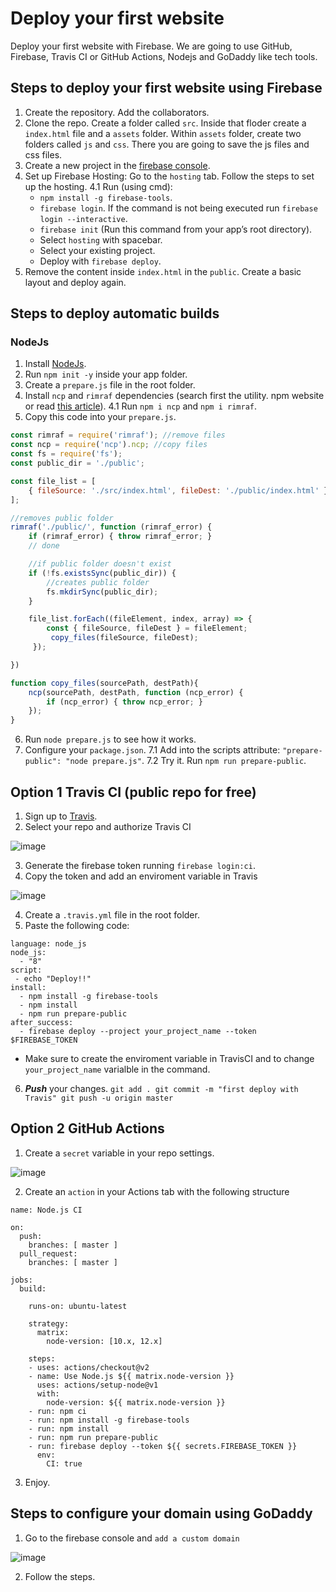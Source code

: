 # Deploy your first website

Deploy your first website with Firebase. We are going to use GitHub, Firebase, Travis CI or GitHub Actions, Nodejs and GoDaddy like tech tools.

## Steps to deploy your first website using Firebase

1. Create the repository. Add the collaborators.
2. Clone the repo. Create a folder called `src`. Inside that floder create a `index.html` file and a `assets` folder. Within `assets` folder, create two folders called `js` and `css`. There you are going to save the js files and css files.
3. Create a new project in the [firebase console](https://console.firebase.google.com/u/0/).
4. Set up Firebase Hosting: Go to the `hosting` tab. Follow the steps to set up the hosting.
4.1 Run (using cmd):
    * `npm install -g firebase-tools`.
    * `firebase login`. If the command is not being executed run `firebase login --interactive`.
    * `firebase init` (Run this command from your app’s root directory).
    * Select `hosting` with spacebar.
    * Select your existing project.
    * Deploy with `firebase deploy`.
5. Remove the content inside `index.html` in the `public`. Create a basic layout and deploy again.

## Steps to deploy automatic builds

### NodeJs

1. Install [NodeJs](https://nodejs.org/en/download/).
2. Run `npm init -y` inside your app folder.
3. Create a `prepare.js` file in the root folder.
4. Install `ncp` and `rimraf` dependencies (search first the utility. npm website or read [this article](https://shapeshed.com/working-with-filesystems-in-nodejs/)).
4.1 Run `npm i ncp` and `npm i rimraf`.
5. Copy this code into your `prepare.js`.

```javascript
const rimraf = require('rimraf'); //remove files
const ncp = require('ncp').ncp; //copy files
const fs = require('fs');
const public_dir = './public';

const file_list = [
    { fileSource: './src/index.html', fileDest: './public/index.html' },
];

//removes public folder
rimraf('./public/', function (rimraf_error) {
    if (rimraf_error) { throw rimraf_error; }
    // done

    //if public folder doesn't exist
    if (!fs.existsSync(public_dir)) {
        //creates public folder
        fs.mkdirSync(public_dir);
    }

    file_list.forEach((fileElement, index, array) => {
        const { fileSource, fileDest } = fileElement;
         copy_files(fileSource, fileDest);
     });

})

function copy_files(sourcePath, destPath){
    ncp(sourcePath, destPath, function (ncp_error) {
        if (ncp_error) { throw ncp_error; }
    });
}
```
6. Run `node prepare.js` to see how it works.
7. Configure your `package.json`.
7.1 Add into the scripts attribute: `"prepare-public": "node prepare.js"`.
7.2 Try it. Run `npm run prepare-public`.

## Option 1 Travis CI (public repo for free)

1. Sign up to [Travis](https://travis-ci.org/).
2. Select your repo and authorize Travis CI

![image](https://user-images.githubusercontent.com/36536646/80135198-818e5000-8565-11ea-83d5-da1362d5ad14.png)

3. Generate the firebase token running `firebase login:ci`.
4. Copy the token and add an enviroment variable in Travis

![image](https://user-images.githubusercontent.com/36536646/80140167-3710d180-856d-11ea-8a3e-0b2a38c26d8e.png)

4. Create a `.travis.yml` file in the root folder.
5. Paste the following code:

```
language: node_js
node_js:
  - "8"
script:
 - echo "Deploy!!"
install:
  - npm install -g firebase-tools
  - npm install
  - npm run prepare-public
after_success:
  - firebase deploy --project your_project_name --token $FIREBASE_TOKEN
```
* Make sure to create the enviroment variable in TravisCI and to change `your_project_name` varialble in the command.
6. ***Push*** your changes.
`
git add .
git commit -m "first deploy with Travis"
git push -u origin master
`
## Option 2 GitHub Actions

1. Create a `secret` variable in your repo settings.

![image](https://user-images.githubusercontent.com/36536646/80143903-30855880-8573-11ea-8f35-8b0bb8cf5e58.png)

2. Create an `action` in your Actions tab with the following structure

```
name: Node.js CI

on:
  push:
    branches: [ master ]
  pull_request:
    branches: [ master ]

jobs:
  build:

    runs-on: ubuntu-latest

    strategy:
      matrix:
        node-version: [10.x, 12.x]

    steps:
    - uses: actions/checkout@v2
    - name: Use Node.js ${{ matrix.node-version }}
      uses: actions/setup-node@v1
      with:
        node-version: ${{ matrix.node-version }}
    - run: npm ci
    - run: npm install -g firebase-tools
    - run: npm install
    - run: npm run prepare-public
    - run: firebase deploy --token ${{ secrets.FIREBASE_TOKEN }}
      env:
        CI: true
```
3. Enjoy.

## Steps to configure your domain using GoDaddy

1. Go to the firebase console and `add a custom domain`

![image](https://user-images.githubusercontent.com/36536646/80144050-72160380-8573-11ea-91bd-c517acc2f796.png)

2. Follow the steps.
